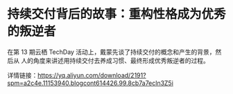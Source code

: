 # 持续交付背后的故事：重构性格成为优秀的叛逆者
在第 13 期云栖 TechDay 活动上，戴蒙先谈了持续交付的概念和产生的背景，然后从 人的角度来讲述用持续交付去养成习惯、最终形成优秀叛逆者的过程。

详情链接：https://yq.aliyun.com/download/2191?spm=a2c4e.11153940.blogcont614426.99.8cb7a7ecln3Z5i
